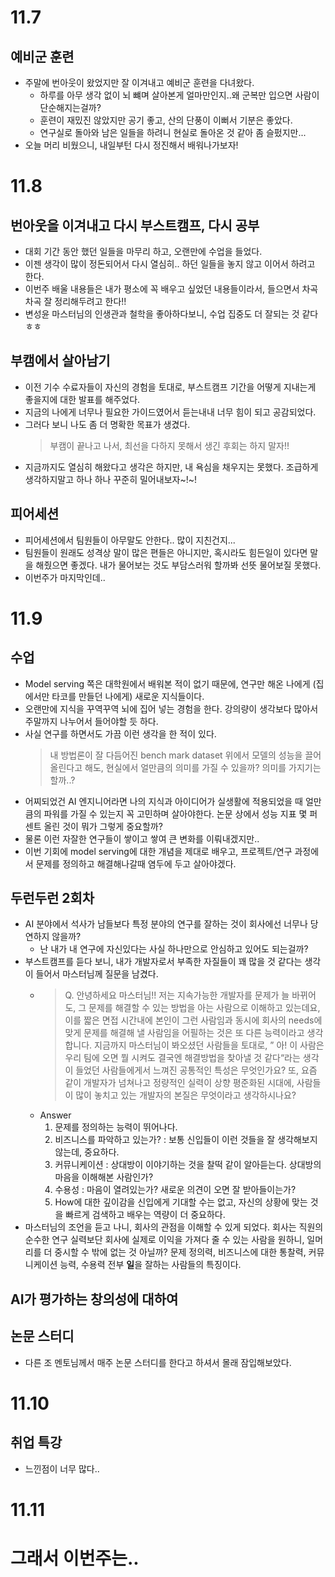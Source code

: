 # 11.7

## 예비군 훈련

- 주말에 번아웃이 왔었지만 잘 이겨내고 예비군 훈련을 다녀왔다.
    - 하루를 아무 생각 없이 뇌 뺴며 살아본게 얼마만인지..왜 군복만 입으면 사람이 단순해지는걸까?
    - 훈련이 재밌진 않았지만 공기 좋고, 산의 단풍이 이뻐서 기분은 좋았다.
    - 연구실로 돌아와 남은 일들을 하려니 현실로 돌아온 것 같아 좀 슬펐지만...
- 오늘 머리 비웠으니, 내일부턴 다시 정진해서 배워나가보자!

# 11.8

## 번아웃을 이겨내고 다시 부스트캠프, 다시 공부

- 대회 기간 동안 했던 일들을 마무리 하고, 오랜만에 수업을 들었다.
- 이젠 생각이 많이 정돈되어서 다시 열심히.. 하던 일들을 놓지 않고 이어서 하려고 한다.
- 이번주 배울 내용들은 내가 평소에 꼭 배우고 싶었던 내용들이라서, 들으면서 차곡차곡 잘 정리해두려고 한다!!
- 변성윤 마스터님의 인생관과 철학을 좋아하다보니, 수업 집중도 더 잘되는 것 같다 ㅎㅎ

## 부캠에서 살아남기

- 이전 기수 수료자들이 자신의 경험을 토대로, 부스트캠프 기간을 어떻게 지내는게 좋을지에 대한 발표를 해주었다.
- 지금의 나에게 너무나 필요한 가이드였어서 듣는내내 너무 힘이 되고 공감되었다.
- 그러다 보니 나도 좀 더 명확한 목표가 생겼다.
    > 부캠이 끝나고 나서, 최선을 다하지 못해서 생긴 후회는 하지 말자!!
- 지금까지도 열심히 해왔다고 생각은 하지만, 내 욕심을 채우지는 못했다. 조급하게 생각하지말고 하나 하나 꾸준히 밀어내보자~!~!

## 피어세션

- 피어세션에서 팀원들이 아무말도 안한다.. 많이 지친건지...
- 팀원들이 원래도 성격상 말이 많은 편들은 아니지만, 혹시라도 힘든일이 있다면 말을 해줬으면 좋겠다. 내가 물어보는 것도 부담스러워 할까봐 선뜻 물어보질 못했다.
- 이번주가 마지막인데.. 

# 11.9

## 수업

- Model serving 쪽은 대학원에서 배워본 적이 없기 때문에, 연구만 해온 나에게 (집에서만 타코를 만들던 나에게) 새로운 지식들이다.
- 오랜만에 지식을 꾸역꾸역 뇌에 집어 넣는 경험을 한다. 강의량이 생각보다 많아서 주말까지 나누어서 들어야할 듯 하다.
- 사실 연구를 하면서도 가끔 이런 생각을 한 적이 있다.
    > 내 방법론이 잘 다듬어진 bench mark dataset 위에서 모델의 성능을 끌어올린다고 해도, 현실에서 얼만큼의 의미를 가질 수 있을까? 의미를 가지기는 할까..?
- 어찌되었건 AI 엔지니어라면 나의 지식과 아이디어가 실생활에 적용되었을 때 얼만큼의 파워를 가질 수 있는지 꼭 고민하며 살아야한다. 논문 상에서 성능 지표 몇 퍼센트 올린 것이 뭐가 그렇게 중요할까?
- 물론 이런 자잘한 연구들이 쌓이고 쌓여 큰 변화를 이뤄내겠지만.. 
- 이번 기회에 model serving에 대한 개념을 제대로 배우고, 프로젝트/연구 과정에서 문제를 정의하고 해결해나갈때 염두에 두고 살아야겠다. 

## 두런두런 2회차

- AI 분야에서 석사가 남들보다 특정 분야의 연구를 잘하는 것이 회사에선 너무나 당연하지 않을까?
    - 난 내가 내 연구에 자신있다는 사실 하나만으로 안심하고 있어도 되는걸까?
- 부스트캠프를 듣다 보니, 내가 개발자로서 부족한 자질들이 꽤 많을 것 같다는 생각이 들어서 마스터님께 질문을 남겼다.
    - > Q. 안녕하세요 마스터님!! 저는 지속가능한 개발자를 문제가 늘 바뀌어도, 그 문제를 해결할 수 있는 방법을 아는 사람으로 이해하고 있는데요, 이를 짧은 면접 시간내에 본인이 그런 사람임과 동시에 회사의 needs에 맞게 문제를 해결해 낼 사람임을 어필하는 것은 또 다른 능력이라고 생각합니다. 지금까지 마스터님이 봐오셨던 사람들을 토대로, ” 아! 이 사람은 우리 팀에 오면 뭘 시켜도 결국엔 해결방법을 찾아낼 것 같다“라는 생각이 들었던 사람들에게서 느껴진 공통적인 특성은 무엇인가요? 또, 요즘 같이 개발자가 넘쳐나고 정량적인 실력이 상향 평준화된 시대에, 사람들이 많이 놓치고 있는 개발자의 본질은 무엇이라고 생각하시나요?
    - Answer
        1. 문제를 정의하는 능력이 뛰어나다.
        2. 비즈니스를 파악하고 있는가? : 보통 신입들이 이런 것들을 잘 생각해보지 않는데, 중요하다.
        3. 커뮤니케이션 : 상대방이 이야기하는 것을 찰떡 같이 알아듣는다. 상대방의 마음을 이해해본 사람인가?
        4. 수용성 : 마음이 열려있는가? 새로운 의견이 오면 잘 받아들이는가?
        5. How에 대한 깊이감을 신입에게 기대할 수는 없고, 자신의 상황에 맞는 것을 빠르게 검색하고 배우는 역량이 더 중요하다.
- 마스터님의 조언을 듣고 나니, 회사의 관점을 이해할 수 있게 되었다. 회사는 직원의 순수한 연구 실력보단 회사에 실제로 이익을 가져다 줄 수 있는 사람을 원하니, 일머리를 더 중시할 수 밖에 없는 것 아닐까? 문제 정의력, 비즈니스에 대한 통찰력, 커뮤니케이션 능력, 수용력 전부 **일**을 잘하는 사람들의 특징이다.

## AI가 평가하는 창의성에 대하여



## 논문 스터디

- 다른 조 멘토님께서 매주 논문 스터디를 한다고 하셔서 몰래 잠입해보았다.

# 11.10

## 취업 특강
- 느낀점이 너무 많다..
##

# 11.11

# 그래서 이번주는..
